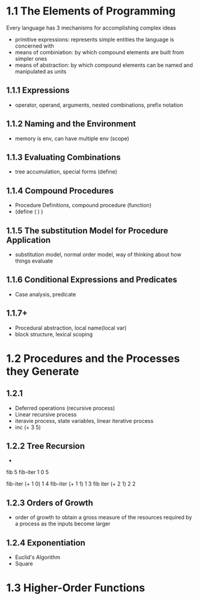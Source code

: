 # 1.1 The Elements of Programming
Every language has 3 mechanisms for accomplishing complex ideas
* primitive expressions: represents simple entities the language is concerned with
* means of combiniation: by which compound elements are built from simpler ones
* means of abstraction: by which compound elements can be named and manipulated as units

## 1.1.1 Expressions
* operator, operand, arguments, nested combinations, prefix notation

## 1.1.2 Naming and the Environment
* memory is env, can have multiple env (scope)

## 1.1.3 Evaluating Combinations
* tree accumulation, special forms (define)

## 1.1.4 Compound Procedures
* Procedure Definitions, compound procedure (function)
* (define (<name> <formal parameters>) <body>)

## 1.1.5 The substitution Model for Procedure Application
* substitution model, normal order model, way of thinking about how things evaluate

## 1.1.6 Conditional Expressions and Predicates
* Case analysis, predicate

## 1.1.7+
* Procedural abstraction, local name(local var)
* block structure, lexical scoping


# 1.2 Procedures and the Processes they Generate

## 1.2.1
* Deferred operations (recursive process)
* Linear recursive process
* iteravie process, state variables, linear iterative process
* inc (+ 3 5)

## 1.2.2 Tree Recursion
* 

fib 5
fib-iter 1 0 5

fib-iter (+ 1 0) 1 4
fib-iter (+ 1 1) 1 3
fib iter (+ 2 1) 2 2

## 1.2.3 Orders of Growth
* order of growth to obtain a gross measure of the resources required by a process as the inputs become larger

## 1.2.4 Exponentiation 
* Euclid's Algorithm
* Square


# 1.3 Higher-Order Functions